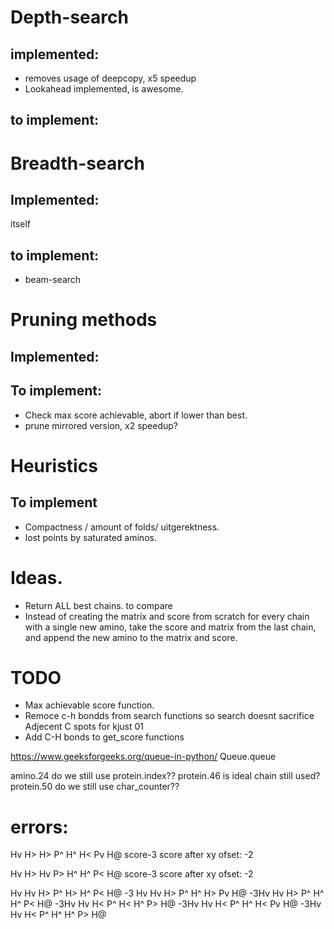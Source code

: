 # Depth-search

## implemented:
- removes usage of deepcopy, x5 speedup
- Lookahead implemented, is awesome.

## to implement:


# Breadth-search

## Implemented:

itself

## to implement:
- beam-search


# Pruning methods

## Implemented:

## To implement:
- Check max score achievable, abort if lower than best.
- prune mirrored version, x2 speedup?

# Heuristics

## To implement
- Compactness / amount of folds/ uitgerektness.
- lost points by saturated aminos.


# Ideas.

- Return ALL best chains. to compare
- Instead of creating the matrix and score from scratch for every chain with a single new amino, take the score and matrix from the last chain, and append the new amino to the matrix and score.



# TODO
- Max achievable score function.
- Remoce c-h bondds from search functions so search doesnt sacrifice Adjecent C spots for kjust 01
- Add C-H bonds to get_score functions

https://www.geeksforgeeks.org/queue-in-python/  Queue.queue

amino.24 do we still use protein.index??
protein.46 is ideal chain still used?
protein.50 do we still use char_counter??



# errors:

Hv H> H> P^ H^ H< Pv H@ score-3
score after xy ofset: -2

Hv H> Hv P> H^ H^ P< H@ score-3
score after xy ofset: -2

Hv Hv H> P^ H> H^ P< H@
-3 Hv Hv H> P^ H^ H> Pv H@
-3Hv Hv H> P^ H^ H^ P< H@
-3Hv Hv H< P^ H< H^ P> H@
-3Hv Hv H< P^ H^ H< Pv H@
-3Hv Hv H< P^ H^ H^ P> H@

